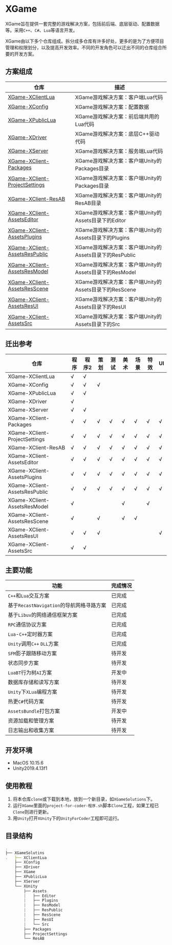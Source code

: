# XGame

XGame旨在提供一套完整的游戏解决方案，包括前后端、底层驱动、配置数据等。采用`C++`、`C#`、`Lua`等语言开发。

XGame由以下多个仓库组成。拆分成多仓库有许多好处，更多的是为了方便项目管理和权限划分，以及提高开发效率。不同的开发角色可以迁出不同的仓库组合所要的开发方案。

## 方案组成

| 仓库 | 描述 |
| ------------------------------------------------------------------------------------------------- | -- |
| [XGame-XClientLua](https://github.com/monitor1394/XGame-XClientLua.git)                           | XGame游戏解决方案：客户端Lua代码 |
| [XGame-XConfig](https://github.com/monitor1394/XGame-XConfig.git)                                 | XGame游戏解决方案：配置数据 |
| [XGame-XPublicLua](https://github.com/monitor1394/XGame-XPublicLua.git)                           | XGame游戏解决方案：前后端共用的Lua代码 |
| [XGame-XDriver](https://github.com/monitor1394/XGame-XDriver.git)                                 | XGame游戏解决方案：底层C++驱动代码 |
| [XGame-XServer](https://github.com/monitor1394/XGame-XServer.git)                                 | XGame游戏解决方案：服务端Lua代码 |
| [XGame-XClient-Packages](https://github.com/monitor1394/XGame-XClient-Packages.git)               | XGame游戏解决方案：客户端Unity的Packages目录 |
| [XGame-XClient-ProjectSettings](https://github.com/monitor1394/XGame-XClient-ProjectSettings.git) | XGame游戏解决方案：客户端Unity的Packages目录 |
| [XGame-XClient-ResAB](https://github.com/monitor1394/XGame-XClient-ResAB.git)                     | XGame游戏解决方案：客户端Unity的ResAB目录 |
| [XGame-XClient-AssetsEditor](https://github.com/monitor1394/XGame-XClient-AssetsEditor.git)       | XGame游戏解决方案：客户端Unity的Assets目录下的Editor |
| [XGame-XClient-AssetsPlugins](https://github.com/monitor1394/XGame-XClient-AssetsPlugins.git)     | XGame游戏解决方案：客户端Unity的Assets目录下的Plugins |
| [XGame-XClient-AssetsResPublic](https://github.com/monitor1394/XGame-XClient-AssetsResPublic.git) | XGame游戏解决方案：客户端Unity的Assets目录下的ResPublic |
| [XGame-XClient-AssetsResModel](https://github.com/monitor1394/XGame-XClient-AssetsResModel.git)   | XGame游戏解决方案：客户端Unity的Assets目录下的ResModel |
| [XGame-XClient-AssetsResScene](https://github.com/monitor1394/XGame-XClient-AssetsResScene.git)   | XGame游戏解决方案：客户端Unity的Assets目录下的ResScene |
| [XGame-XClient-AssetsResUI](https://github.com/monitor1394/XGame-XClient-AssetsResUI.git)         | XGame游戏解决方案：客户端Unity的Assets目录下的ResUI |
| [XGame-XClient-AssetsSrc](https://github.com/monitor1394/XGame-XClient-AssetsSrc.git)             | XGame游戏解决方案：客户端Unity的Assets目录下的Src |

## 迁出参考

|             仓库               | 程序 | 程序2 | 策划| 测试 | 美术 | 场景 | 特效 | UI |
| ----------------------------- | - | - | - | - | - | - | - | - |
| XGame-XClientLua              | √ | √ |
| XGame-XConfig                 | √ | √ | √ |
| XGame-XPublicLua              | √ | √ |
| XGame-XDriver                 | √ |   |
| XGame-XServer                 | √ | √ |
| XGame-XClient-Packages        | √ | √ | √ | √ | √ | √ | √ | √ |
| XGame-XClient-ProjectSettings | √ | √ | √ | √ | √ | √ | √ | √ |
| XGame-XClient-ResAB           | √ | √ | √ | √ | √ | √ | √ | √ |
| XGame-XClient-AssetsEditor    | √ | √ | √ | √ | √ | √ | √ | √ |
| XGame-XClient-AssetsPlugins   | √ | √ | √ | √ | √ | √ | √ | √ |
| XGame-XClient-AssetsResPublic | √ | √ | √ | √ | √ | √ | √ | √ |
| XGame-XClient-AssetsResModel  | √ |   |   |   | √ |   | √ |   |
| XGame-XClient-AssetsResScene  | √ |   | √ |   | √ | √ |   |   |
| XGame-XClient-AssetsResUI     | √ | √ | √ |   |   |   |   | √ |
| XGame-XClient-AssetsSrc       | √ | √ |

## 主要功能

| 功能 | 完成情况 |
| ----------------------------------- | -----|
| `C++`和`Lua`交互方案                  | 已完成 |
| 基于`RecastNavigation`的导航网格寻路方案| 已完成 |
| 基于`Libuv`的网络通信框架方案           | 已完成 |
| `RPC`通信协议方案                     | 已完成 |
| `Lua`-`C++`定时器方案                 | 已完成 |
| `Unity`调用`C++` `DLL`方案           | 已完成  |
| `SFM`影子跟随移动方案                  | 待开发 |
| 状态同步方案                          | 待开发 |
| `LuaBT`行为树`AI`方案                 | 开发中 |
| 数据库存储和读写方案                    | 待开发 |
| `Unity`下`XLua`编程方案               | 待开发 |
| 热更`C#`代码方案                      | 待开发 |
| `AssetsBundle`打包方案                | 开发中 |
| 资源加载和管理方案                     | 待开发 |
| 日志输出和收集方案                     | 待开发 |

## 开发环境

* MacOS 10.15.6
* Unity2019.4.13f1

## 使用教程

1. 将本仓库`clone`或下载到本地，放到一个新目录，如`XGameSolutions`下。
2. 运行`XGame`里面的`project-for-coder-程序.sh`脚本`Clone`工程，如果工程已`Clone`则进行更新。
3. 用`Unity`打开`XUnity`下的`UnityForCoder`工程即可运行。

## 目录结构

``` js
.
├── XGameSolutins
.   ├── XClientLua
    ├── XConfig
    ├── XDriver
    ├── XGame
    ├── XPublicLua
    ├── XServer
    └── XUnity
        ├── Assets
        |   ├── Editor
        |   ├── Plugins
        |   ├── ResModel
        |   ├── ResPublic
        |   ├── ResScene
        |   ├── ResUI
        |   └── Src
        ├── Packages
        ├── ProjectSettings
        └── ResAB

```
